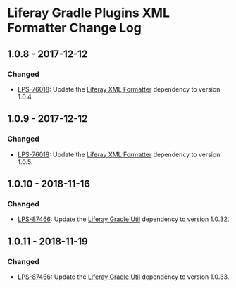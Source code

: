 # Liferay Gradle Plugins XML Formatter Change Log

## 1.0.8 - 2017-12-12

### Changed
- [LPS-76018]: Update the [Liferay XML Formatter] dependency to version 1.0.4.

## 1.0.9 - 2017-12-12

### Changed
- [LPS-76018]: Update the [Liferay XML Formatter] dependency to version 1.0.5.

## 1.0.10 - 2018-11-16

### Changed
- [LPS-87466]: Update the [Liferay Gradle Util] dependency to version 1.0.32.

## 1.0.11 - 2018-11-19

### Changed
- [LPS-87466]: Update the [Liferay Gradle Util] dependency to version 1.0.33.

[Liferay Gradle Util]: https://github.com/liferay/liferay-portal/tree/master/modules/sdk/gradle-util
[Liferay XML Formatter]: https://github.com/liferay/liferay-portal/tree/master/modules/util/xml-formatter
[LPS-76018]: https://issues.liferay.com/browse/LPS-76018
[LPS-87466]: https://issues.liferay.com/browse/LPS-87466
